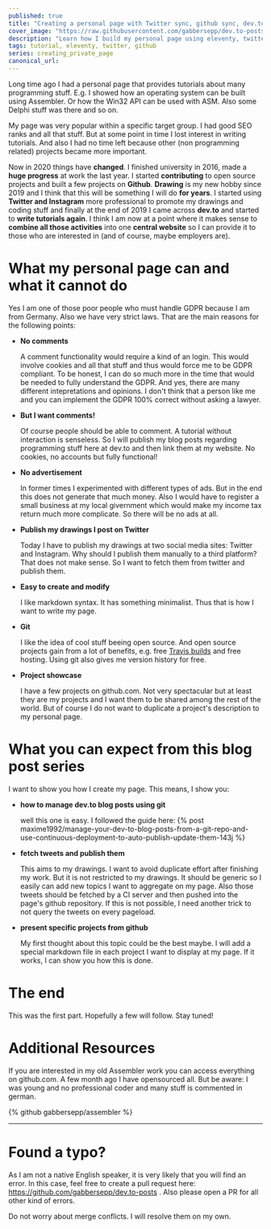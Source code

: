 ```yaml
---
published: true
title: "Creating a personal page with Twitter sync, github sync, dev.to sync"
cover_image: "https://raw.githubusercontent.com/gabbersepp/dev.to-posts/master/blog-posts/creating-private-page/assets/header.png"
description: "Learn how I build my personal page using eleventy, twitter, github and other cool stuff"
tags: tutorial, eleventy, twitter, github
series: creating_private_page
canonical_url:
---
```


Long time ago I had a personal page that provides tutorials about many programming stuff. E.g. I showed how an operating system can be built using Assembler. Or how the Win32 API can be used with ASM. Also some Delphi stuff was there and so on.

My page was very popular within a specific target group. I had good SEO ranks and all that stuff. But at some point in time I lost interest in writing tutorials. And also I had no time left because other (non programming related) projects became more important. 

Now in 2020 things have **changed**. I finished university in 2016, made a **huge progress** at work the last year. I started **contributing** to open source projects and built a few projects on **Github**. **Drawing** is my new hobby since 2019 and I think that this will be something I will do **for years**. I started using **Twitter and Instagram** more professional to promote my drawings and coding stuff and finally at the end of 2019 I came across **dev.to** and started to **write tutorials again**. I think I am now at a point where it makes sense to **combine all those activities** into one **central website** so I can provide it to those who are interested in (and of course, maybe employers are).

# What my personal page can and what it cannot do
Yes I am one of those poor people who must handle GDPR because I am from Germany. Also we have very strict laws. That are the main reasons for the following points:
+ **No comments**


    A comment functionality would require a kind of an login. This would involve cookies and all that stuff and thus would force me to be GDPR compliant. To be honest, I can do so much more in the time that would be needed to fully understand the GDPR. And yes, there are many different intepretations and opinions. I don't think that a person like me and you can implement the GDPR 100% correct without asking a lawyer.
+ **But I want comments!**

    Of course people should be able to comment. A tutorial without interaction is senseless. So I will publish my blog posts regarding programming stuff here at dev.to and then link them at my website. No cookies, no accounts but fully functional!
+ **No advertisement**

    In former times I experimented with different types of ads. But in the end this does not generate that much money. Also I would have to register a small business at my local givernment which would make my income tax return much more complicate. So there will be no ads at all.
+ **Publish my drawings I post on Twitter**

    Today I have to publish my drawings at two social media sites: Twitter and Instagram. Why should I publish them manually to a third platform? That does not make sense. So I want to fetch them from twitter and publish them.
+ **Easy to create and modify**

    I like markdown syntax. It has something minimalist. Thus that is how I want to write my page.
+ **Git**

    I like the idea of cool stuff beeing open source. And open source projects gain from a lot of benefits, e.g. free [Travis builds](https://travis-ci.org) and free hosting. Using git also gives me version history for free.
+ **Project showcase**

    I have a few projects on github.com. Not very spectacular but at least they are my projects and I want them to be shared among the rest of the world. But of course I do not want to duplicate a project's description to my personal page.
 
# What you can expect from this blog post series

I want to show you how I create my page. This means, I show you:
+ **how to manage dev.to blog posts using git**

    well this one is easy. I followed the guide here:
    {% post maxime1992/manage-your-dev-to-blog-posts-from-a-git-repo-and-use-continuous-deployment-to-auto-publish-update-them-143j %}

+ **fetch tweets and publish them**

    This aims to my drawings. I want to avoid duplicate effort after finishing my work. But it is not restricted to my drawings. It should be generic so I easily can add new topics I want to aggregate on my page. Also those tweets should be fetched by a CI server and then pushed into the page's github repository. If this is not possible, I need another trick to not query the tweets on every pageload.

+ **present specific projects from github**

    My first thought about this topic could be the best maybe. I will add a special markdown file in each project I want to display at my page. If it works, I can show you how this is done.

# The end
This was the first part. Hopefully a few will follow. Stay tuned!

# Additional Resources
If you are interested in my old Assembler work you can access everything on github.com. A few month ago I have opensourced all. But be aware: I was young and no professional coder and many stuff is commented in german.

{% github gabbersepp/assembler %}


----

# Found a typo?
As I am not a native English speaker, it is very likely that you will find an error. In this case, feel free to create a pull request here: https://github.com/gabbersepp/dev.to-posts . Also please open a PR for all other kind of errors.

Do not worry about merge conflicts. I will resolve them on my own. 